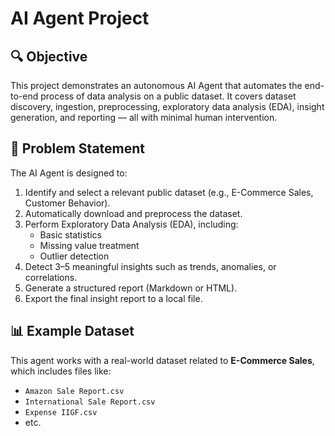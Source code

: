 # AI Agent Project

## 🔍 Objective
This project demonstrates an autonomous AI Agent that automates the end-to-end process of data analysis on a public dataset. It covers dataset discovery, ingestion, preprocessing, exploratory data analysis (EDA), insight generation, and reporting — all with minimal human intervention.

## 🧠 Problem Statement
The AI Agent is designed to:
1. Identify and select a relevant public dataset (e.g., E-Commerce Sales, Customer Behavior).
2. Automatically download and preprocess the dataset.
3. Perform Exploratory Data Analysis (EDA), including:
   - Basic statistics
   - Missing value treatment
   - Outlier detection
4. Detect 3–5 meaningful insights such as trends, anomalies, or correlations.
5. Generate a structured report (Markdown or HTML).
6. Export the final insight report to a local file.

## 📊 Example Dataset
This agent works with a real-world dataset related to **E-Commerce Sales**, which includes files like:
- `Amazon Sale Report.csv`
- `International Sale Report.csv`
- `Expense IIGF.csv`
- etc.

